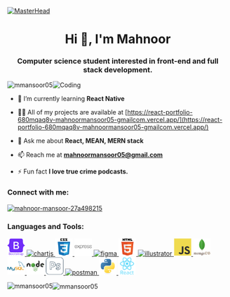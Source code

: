 <!-- [![MasterHead](https://wallpapercave.com/uwp/uwp2288540.gif)](https://mmansoor05.io) -->
[![MasterHead](https://cdn.musebycl.io/2019-05/study-girl-hed-2019.jpg)](https://mmansoor05.io)
<!-- <p align="center">
  <img src="https://media.tenor.com/zFYlcnyDzhkAAAAd/student-studying.gif" />
</p> -->
<h1 align="center">Hi 👋, I'm Mahnoor</h1>
<h3 align="center">Computer science student interested in front-end and full stack development.</h3>
<!-- <img align="right" alt="Coding" width="400" src="https://cdn.dribbble.com/users/355439/screenshots/1636997/desk.gif">  -->
<img align="right" alt="Coding" width="400" src="https://cdn.dribbble.com/users/355439/screenshots/1636997/desk.gif"> 
<p align="left"> <img src="https://komarev.com/ghpvc/?username=mmansoor05&label=Profile%20views&color=0e75b6&style=flat" alt="mmansoor05" /> </p>

- 🌱 I’m currently learning **React Native**

- 👨‍💻 All of my projects are available at [https://react-portfolio-680mqaq8v-mahnoormansoor05-gmailcom.vercel.app/](https://react-portfolio-680mqaq8v-mahnoormansoor05-gmailcom.vercel.app/)

- 💬 Ask me about **React, MEAN, MERN stack**

- 📫 Reach me at **mahnoormansoor05@gmail.com**

- ⚡ Fun fact **I love true crime podcasts.**


<h3 align="left">Connect with me:</h3>
<p align="left">
<a href="https://linkedin.com/in/mahnoor-mansoor-27a498215" target="blank"><img align="center" src="https://raw.githubusercontent.com/rahuldkjain/github-profile-readme-generator/master/src/images/icons/Social/linked-in-alt.svg" alt="mahnoor-mansoor-27a498215" height="30" width="40" /></a>
</p>

<h3 align="left">Languages and Tools:</h3>
<p align="left"> <a href="https://getbootstrap.com" target="_blank" rel="noreferrer"> <img src="https://raw.githubusercontent.com/devicons/devicon/master/icons/bootstrap/bootstrap-plain-wordmark.svg" alt="bootstrap" width="40" height="40"/> </a> <a href="https://www.chartjs.org" target="_blank" rel="noreferrer"> <img src="https://www.chartjs.org/media/logo-title.svg" alt="chartjs" width="40" height="40"/> </a> <a href="https://www.w3schools.com/css/" target="_blank" rel="noreferrer"> <img src="https://raw.githubusercontent.com/devicons/devicon/master/icons/css3/css3-original-wordmark.svg" alt="css3" width="40" height="40"/> </a> <a href="https://expressjs.com" target="_blank" rel="noreferrer"> <img src="https://raw.githubusercontent.com/devicons/devicon/master/icons/express/express-original-wordmark.svg" alt="express" width="40" height="40"/> </a> <a href="https://www.figma.com/" target="_blank" rel="noreferrer"> <img src="https://www.vectorlogo.zone/logos/figma/figma-icon.svg" alt="figma" width="40" height="40"/> </a> <a href="https://www.w3.org/html/" target="_blank" rel="noreferrer"> <img src="https://raw.githubusercontent.com/devicons/devicon/master/icons/html5/html5-original-wordmark.svg" alt="html5" width="40" height="40"/> </a> <a href="https://www.adobe.com/in/products/illustrator.html" target="_blank" rel="noreferrer"> <img src="https://www.vectorlogo.zone/logos/adobe_illustrator/adobe_illustrator-icon.svg" alt="illustrator" width="40" height="40"/> </a> <a href="https://developer.mozilla.org/en-US/docs/Web/JavaScript" target="_blank" rel="noreferrer"> <img src="https://raw.githubusercontent.com/devicons/devicon/master/icons/javascript/javascript-original.svg" alt="javascript" width="40" height="40"/> </a> <a href="https://www.mongodb.com/" target="_blank" rel="noreferrer"> <img src="https://raw.githubusercontent.com/devicons/devicon/master/icons/mongodb/mongodb-original-wordmark.svg" alt="mongodb" width="40" height="40"/> </a> <a href="https://www.mysql.com/" target="_blank" rel="noreferrer"> <img src="https://raw.githubusercontent.com/devicons/devicon/master/icons/mysql/mysql-original-wordmark.svg" alt="mysql" width="40" height="40"/> </a> <a href="https://nodejs.org" target="_blank" rel="noreferrer"> <img src="https://raw.githubusercontent.com/devicons/devicon/master/icons/nodejs/nodejs-original-wordmark.svg" alt="nodejs" width="40" height="40"/> </a> <a href="https://www.photoshop.com/en" target="_blank" rel="noreferrer"> <img src="https://raw.githubusercontent.com/devicons/devicon/master/icons/photoshop/photoshop-line.svg" alt="photoshop" width="40" height="40"/> </a> <a href="https://postman.com" target="_blank" rel="noreferrer"> <img src="https://www.vectorlogo.zone/logos/getpostman/getpostman-icon.svg" alt="postman" width="40" height="40"/> </a> <a href="https://www.python.org" target="_blank" rel="noreferrer"> <img src="https://raw.githubusercontent.com/devicons/devicon/master/icons/python/python-original.svg" alt="python" width="40" height="40"/> </a> <a href="https://reactjs.org/" target="_blank" rel="noreferrer"> <img src="https://raw.githubusercontent.com/devicons/devicon/master/icons/react/react-original-wordmark.svg" alt="react" width="40" height="40"/> </a> </p>

<p><img align="left" src="https://github-readme-stats.vercel.app/api/top-langs?username=mmansoor05&show_icons=true&locale=en&layout=compact" alt="mmansoor05" /></p>

<p><img align="center" src="https://github-readme-streak-stats.herokuapp.com/?user=mmansoor05&" alt="mmansoor05" /></p>
